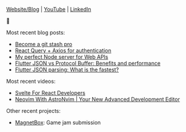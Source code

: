 [Website/Blog](https://cretezy.com) | [YouTube](https://www.youtube.com/@cretezy) | [LinkedIn](https://www.linkedin.com/in/charlescrete/)

🚀

Most recent blog posts:
- [Become a git stash pro](https://cretezy.com/2021/become-a-git-stash-pro)
- [React Query + Axios for authentication](https://cretezy.com/2020/react-query-axios-authentication)
- [My perfect Node server for Web APIs](https://cretezy.com/2020/perfect-node-server)
- [Flutter JSON vs Protocol Buffer: Benefits and performance](https://cretezy.com/2020/flutter-json-vs-protobuf)
- [Flutter JSON parsing: What is the fastest?](https://cretezy.com/2020/flutter-fast-json)

Most recent videos:
- [Svelte For React Developers](https://youtu.be/smqE0y0z0CA)
- [Neovim With AstroNvim | Your New Advanced Development Editor](https://youtu.be/GEHPiZ10gOk)

Other recent projects:
- [MagnetBox](https://cretezy.itch.io/magnetbox): Game jam submission
